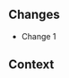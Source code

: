 <!--
    Thanks for your contribution! 

    Before submitting this PR consider the following:
    - Keep PR's small, as a rule of thumb do not go over 10 commits.
    - Only do one thing at the time.
    - Your commit messages are part of the PR, make sure they are well written.
 -->
## Changes
<!--
    Provide a list of changes.
    Points should be small and to the point.
    Not every small change should be included here, this should be done in the commit messages.
    Too many points might mean that your PR is too large.
-->

- Change 1

## Context
<!--
    Put anything here that does not fit into 'changes'.
    This includes:
    - links to issues.
    - links to external websites.
    - reasons why certain decisions have been made.

    When linking to an issue that should be closed make sure to use a keyword like Closes, Fixes.
    For example:

        Closes #111
        Fixes #222
-->
